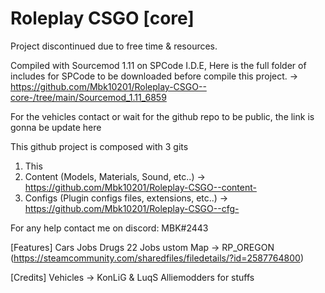 # Roleplay CSGO [core]
Project discontinued due to free time & resources.

Compiled with Sourcemod 1.11 on SPCode I.D.E,
Here is the full folder of includes for SPCode to be downloaded before compile this project.
-> https://github.com/Mbk10201/Roleplay-CSGO--core-/tree/main/Sourcemod_1.11_6859


For the vehicles contact or wait for the github repo to be public, the link is gonna be update here

This github project is composed with 3 gits

1. This
2. Content (Models, Materials, Sound, etc..) -> https://github.com/Mbk10201/Roleplay-CSGO--content-
3. Configs (Plugin configs files, extensions, etc..) -> https://github.com/Mbk10201/Roleplay-CSGO--cfg-

For any help contact me on discord: MBK#2443


[Features]
Cars
Jobs
Drugs
22 Jobs
ustom Map -> RP_OREGON (https://steamcommunity.com/sharedfiles/filedetails/?id=2587764800)

[Credits]
Vehicles -> KonLiG & LuqS
Alliemodders for stuffs
